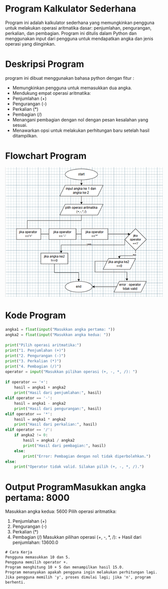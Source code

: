 # Program Kalkulator Sederhana 
Program ini adalah kalkulator sederhana yang memungkinkan pengguna untuk melakukan operasi 
aritmatika dasar: penjumlahan, pengurangan, perkalian, dan pembagian. Program ini ditulis dalam Python 
dan menggunakan input dari pengguna untuk mendapatkan angka dan jenis operasi yang diinginkan.

# Deskripsi Program
program ini dibuat menggunakan bahasa python dengan fitur : 

- Memungkinkan pengguna untuk memasukkan dua angka.
- Mendukung empat operasi aritmatika:
- Penjumlahan (+)
- Pengurangan (-)
- Perkalian (*)
- Pembagian (/)
- Menangani pembagian dengan nol dengan pesan kesalahan yang sesuai.
- Menawarkan opsi untuk melakukan perhitungan baru setelah hasil ditampilkan.

# Flowchart Program 
![Flowchart](https://github.com/vivitnh23/Lab2py/blob/main/flowchartkalkulator.png?raw=true)

  # Kode Program
```python
angka1 = float(input("Masukkan angka pertama: "))
angka2 = float(input("Masukkan angka kedua: "))

print("Pilih operasi aritmatika:")
print("1. Penjumlahan (+)")
print("2. Pengurangan (-)")
print("3. Perkalian (*)")
print("4. Pembagian (/)")
operator = input("Masukkan pilihan operasi (+, -, *, /): ")

if operator == '+':
    hasil = angka1 + angka2
    print("Hasil dari penjumlahan:", hasil)
elif operator == '-':
    hasil = angka1 - angka2
    print("Hasil dari pengurangan:", hasil)
elif operator == '*':
    hasil = angka1 * angka2
    print("Hasil dari perkalian:", hasil)
elif operator == '/':
    if angka2 != 0:
        hasil = angka1 / angka2
        print("Hasil dari pembagian:", hasil)
    else:
        print("Error: Pembagian dengan nol tidak diperbolehkan.")
else:
    print("Operator tidak valid. Silakan pilih (+, -, *, /).")
```
# Output ProgramMasukkan angka pertama: 8000
Masukkan angka kedua: 5600
Pilih operasi aritmatika:
1. Penjumlahan (+)
2. Pengurangan (-)
3. Perkalian (*)
4. Pembagian (/)
Masukkan pilihan operasi (+, -, *, /): +
Hasil dari penjumlahan: 13600.0
````
# Cara Kerja
Pengguna memasukkan 10 dan 5.
Pengguna memilih operator +.
Program menghitung 10 + 5 dan menampilkan hasil 15.0.
Program menanyakan apakah pengguna ingin melakukan perhitungan lagi.
Jika pengguna memilih 'y', proses dimulai lagi; jika 'n', program berhenti.
````


